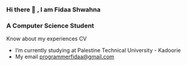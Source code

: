 ### Hi there 👋 , I am Fidaa Shwahna
### A Computer Science Student


Know about my experiences CV
-  I’m currently studying at Palestine Technical University - Kadoorie
- My email programmerfidaa@gmail.com

